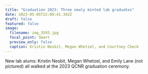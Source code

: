 ```yaml
---
title: "Graduation 2023: Three newly minted lab graduates"
date: 2023-05-05T22:09:41.342Z
draft: false
featured: false
image:
  filename: img_3593.jpg
  focal_point: Smart
  preview_only: false
  caption: Kristin Nesbit, Megan Whetzel, and Courtney Check
---
```

New lab alums: K﻿ristin Nesbit, Megan Whetzel, and Emily Lane (not pictured) all walked at the 2023 QCNR graduation ceremony.